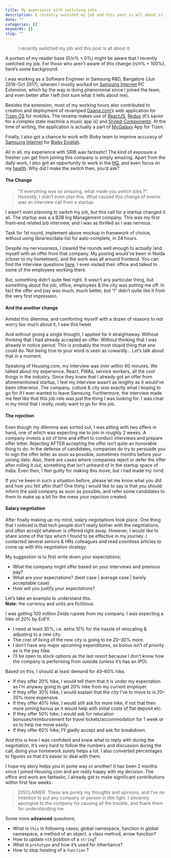 ```yaml
---
title: My experience with switching jobs
description: I recently switched my job and this post is all about it.
date: ""
categories: []
keywords: []
slug: ""
---
```


> I recently switched my job and this post is all about it.

A portion of my reader base (0/n% = 0%) might be aware that I recently switched my job. For those who aren’t aware of this change (n/n% = 100%), here’s some background.

I was working as a Software Engineer in Samsung R&D, Bangalore (Jun 2016-Oct 2017), wherein I mostly worked on [Samsung Internet](https://chrome.google.com/webstore/detail/samsung-internet/epejdmjgfibjaffbmojllapapjejipkh) PC Extension, which by the way is doing phenomenal since I joined the team, and even better after I left (not sure what it tells about me).

Besides the extension, most of my working hours also contributed to creation and deployment of revamped [Gaana.com’](https://gaana.com/)s web application for [Tizen OS](http://www.tizenstore.com/main/getDetail.as?Id=kNWnnj0vTH) for mobiles. The revamp makes use of [ReactJS](https://reactjs.org/), [Redux](http://redux.js.org/) (it’s savior for a complex state machine a music app is) and [Styled-Components](https://www.styled-components.com/). At the time of writing, the application is actually a part of [MyGalaxy](http://www.samsung.com/in/microsite/my-galaxy/) App for Tizen.

Finally, I also got a chance to work with Bixby team to improve accuracy of [Samsung Internet](https://play.google.com/store/apps/details?id=com.sec.android.app.sbrowser&hl=en) for [Bixby English](https://www.youtube.com/watch?v=k2IM_wHrSQ8).

All in all, my experience with SRIB was fantastic! The kind of exposure a fresher can get from joining this company is simply amazing. Apart from the daily work, I also got an opportunity to work in the [HQ](https://medium.com/@bogas04/living-in-suwon-korea-1b3afd88a2ab), and even focus on my [health](https://medium.com/@bogas04/how-i-lost-15-kgs-82b2302f205e). Why did I make the switch then, you’d ask?

#### The Change

> “If everything was so amazing, what made you switch jobs ?”. Honestly, I didn’t even plan this. What caused this change of events was an interview call from a startup.

I wasn’t even planning to switch my job, but this call for a startup changed it all. The startup was a a B2B log Management company. This was my first front-end related job interview, and I was as thrilled as I was nervous.

Task for 1st round, implement above mockup in framework of choice, without using libraries/data-list for auto-complete, in 24 hours.

Despite my nervousness, I cleared the rounds well enough to actually land myself with an offer from that company. My posting would’ve been in Noida (closer to my hometown), and the work was all around frontend. You can find the interview questions [here](https://gist.github.com/bogas04/b0d72ec3056422b25eeaa07fe74228b5). I even visited their office and talked to some of the employees working there.

But, something didn’t quite feel right. It wasn’t any particular thing, but something about the job, office, employees & the city was putting me off. In fact the offer and pay was much, much better, but “I” didn’t quite like it from the very first impression.

#### And the another change

Amidst this dilemma, and comforting myself with a dozen of reasons to not worry too much about it, I saw this tweet

And without giving a single thought, I applied for it straightaway. Without thinking that I had already accepted an offer. Without thinking that I was already in notice period. This is probably the most stupid thing that one could do. Not being true to your word is seen as cowardly… Let’s talk about that in a moment.

Speaking of Housing.com, my interview was over within 60 minutes. We talked about my experience, React, PWAs, service workers, all the cool things in the industry. Since they knew that I already got an offer from aforementioned startup, I feel my interview wasn’t as lengthy as it would’ve been otherwise. The company, culture & city was exactly what I hoping to go for if I ever wanted to leave Samsung. Furthermore, the interview made me feel like that this job role was just the thing I was looking for. I was clear in my mind that I _really, really_ want to go for this job.

#### The rejection

Even though my dilemma was sorted out, I was sitting with two offers in hand, one of which was expecting me to join in roughly 2 weeks. A company invests a lot of time and effort to conduct interviews and prepare offer letter. Rejecting AFTER accepting the offer isn’t quite an honorable thing to do. In the defense of candidates, companies do try to persuade you to sign the offer letter as soon as possible, sometimes months before your joining date. Also, there are cases where companies reject or defer the offer after rolling it out, something that isn’t unheard of in the startup space of India. Even then, I feel guilty for making this move, but I had made my mind.

If you’ve been in such a situation before, please let me know what you did and how you felt after that? One thing I would like to say is that you should inform the said company as soon as possible, and refer some candidates to them to make up a bit for the mess your rejection created.

#### Salary negotiation

After finally making up my mind, salary negotiations took place. One thing that I noticed is that tech people don’t really bother with the negotiations, and often accept whatever is offered right away. However, I would like to share some of the tips which I found to be effective in my journey. I contacted several seniors & HRs colleagues and read countless articles to come up with this negotiation strategy.

My suggestion is to first write down your expectations;

- What the company might offer based on your interviews and previous pay?
- What are your expectations? (best case | average case | barely acceptable case).
- How will you justify your expectations?

Let’s take an example to understand this.  
**Note:** the currency and units are fictitious.

I was getting 100 million Zelda rupees from my company. I was expecting a hike of 20% by EoFY.

- I need at least 30%, i.e. extra 10% for the hassle of relocating & adjusting to a new city.
- The cost of living of the new city is going to be 20–30% more.
- I don’t have any major upcoming expenditures, so bonus isn’t of priority as is the pay hike.
- I’ll be open to stock options as the last resort because I don’t know how the company is performing from outside (unless it’s has an IPO).

Based on this, I should at least demand for 40–60% hike.

- If they offer 20% hike, I would tell them that it is under my expectation as I’m anyway going to get 20% hike from my current employer.
- If they offer 30% hike, I would explain that the city I’ve to move to is 20–30% more expensive.
- If they offer 40% hike, I would still ask for more hike, if not that then more joining bonus as it would help with initial costs of flat deposit etc.
- If they offer 50% hike, I would ask for relocation bonuses/reimbursement for travel tickets/accommodation for 1 week or so to help me move easily.
- If they offer 60% hike, I’ll gladly accept and ask for breakdown.

And this is how I was confident and knew what to reply with during the negotiation. It’s very hard to follow the numbers and discussion during the call, doing your homework surely helps a lot. I also converted percentages to figures so that it’s easier to deal with them.

I hope my story helps you in some way or another! It has been 2 months since I joined Housing.com and am really happy with my decision. The office and work are fantastic, I already got to make significant contributions within first few weeks.

> DISCLAIMER: These are purely my thoughts and opinions, and I’ve no intention to put any company or person in dim light. I sincerely apologize to the company for causing all the trouble, and thank them for understanding me.

Some more **advanced** questions;

- What is `this` in following cases; global namespace, function in global namespace, a method of an object, a class method, arrow function?
- How to update `nth` position of a `string`?
- What is `prototype` and how it’s used for inheritance?
- How to stop hoisting of a `function` ?
